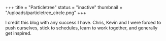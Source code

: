 +++
title = "Particletree"
status = "inactive"
thumbnail = "/uploads/particletree_circle.png"
+++

I credit this blog with any success I have. Chris, Kevin and I were forced to push ourselves, stick to schedules, learn to work together, and generally get inspired.

<!--more-->